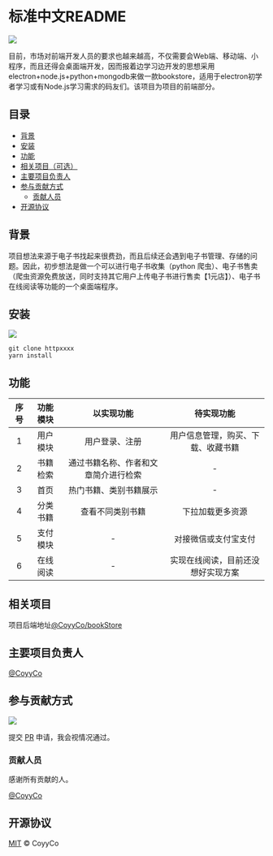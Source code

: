 # 标准中文README

[![](https://img.shields.io/badge/%E4%B8%BB%E9%A1%B5-CoyyCo%2FelectronBookStore-orange)](https://github.com/ITcyx/ChineseREADME)

目前，市场对前端开发人员的要求也越来越高，不仅需要会Web端、移动端、小程序，而且还得会桌面端开发，因而报着边学习边开发的思想采用electron+node.js+python+mongodb来做一款bookstore，适用于electron初学者学习或有Node.js学习需求的码友们。该项目为项目的前端部分。

## 目录

- [背景](#背景)
- [安装](#安装)
- [功能](#用法)
- [相关项目（可选）](#相关项目)
- [主要项目负责人](#主要项目负责人)
- [参与贡献方式](#参与贡献方式)
    - [贡献人员](#贡献人员)
- [开源协议](#开源协议)

## 背景
项目想法来源于电子书找起来很费劲，而且后续还会遇到电子书管理、存储的问题。因此，初步想法是做一个可以进行电子书收集（python 爬虫）、电子书售卖（爬虫资源免费放送，同时支持其它用户上传电子书进行售卖【1元店】）、电子书在线阅读等功能的一个桌面端程序。

## 安装

[![](https://img.shields.io/badge/%E4%B8%8B%E8%BD%BD-README.md-orange)](README.md)
```
git clone httpxxxx
yarn install
```


## 功能

| 序号 | 功能模块 | 以实现功能 | 待实现功能 |
| :----: | :----: | :----: | :----: |
|1|用户模块|用户登录、注册|用户信息管理，购买、下载、收藏书籍|
|2|书籍检索|通过书籍名称、作者和文章简介进行检索|-|
|3|首页|热门书籍、类别书籍展示|-|
|4|分类书籍|查看不同类别书籍|下拉加载更多资源|
|5|支付模块|-|对接微信或支付宝支付|
|6|在线阅读|-|实现在线阅读，目前还没想好实现方案|

## 相关项目

项目后端地址[@CoyyCo/bookStore](https://github.com)

## 主要项目负责人

[@CoyyCo](https://github.com/CoyyCo)

## 参与贡献方式

[![](https://img.shields.io/badge/%E7%94%B3%E8%AF%B7-Pull%20Request-orange)](https://github.com/ITcyx/ChineseREADME/pulls)

提交 [PR](https://github.com/ITcyx/ChineseREADME/pulls) 申请，我会视情况通过。

### 贡献人员

感谢所有贡献的人。

[@CoyyCo](https://github.com/CoyyCo)

## 开源协议

[MIT](LICENSE) © CoyyCo